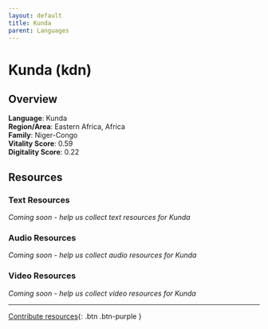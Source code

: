 ```yaml
---
layout: default
title: Kunda
parent: Languages
---
```


# Kunda (kdn)

## Overview

**Language**: Kunda  
**Region/Area**: Eastern Africa, Africa  
**Family**: Niger-Congo  
**Vitality Score**: 0.59  
**Digitality Score**: 0.22  

## Resources

### Text Resources
*Coming soon - help us collect text resources for Kunda*

### Audio Resources
*Coming soon - help us collect audio resources for Kunda*

### Video Resources
*Coming soon - help us collect video resources for Kunda*

---

[Contribute resources](https://fairtrain.github.io/){: .btn .btn-purple }
